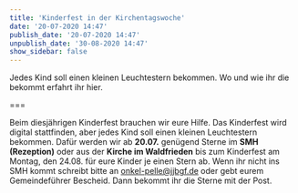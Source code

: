 ```yaml
---
title: 'Kinderfest in der Kirchentagswoche'
date: '20-07-2020 14:47'
publish_date: '20-07-2020 14:47'
unpublish_date: '30-08-2020 14:47'
show_sidebar: false
---
```


Jedes Kind soll einen kleinen Leuchtestern bekommen. Wo und wie ihr die bekommt erfahrt ihr hier.

===

Beim diesjährigen Kinderfest brauchen wir eure Hilfe. Das Kinderfest wird digital stattfinden, aber jedes Kind soll einen kleinen Leuchtestern bekommen. Dafür werden wir ab **20.07.** genügend Sterne im **SMH (Rezeption)** oder aus der **Kirche im Waldfrieden** bis zum Kinderfest am Montag, den 24.08. für eure Kinder je einen Stern ab. 
Wenn ihr nicht ins SMH kommt schreibt bitte an onkel-pelle@jjbgf.de oder gebt eurem Gemeindeführer Bescheid. Dann bekommt ihr die Sterne mit der Post. 
